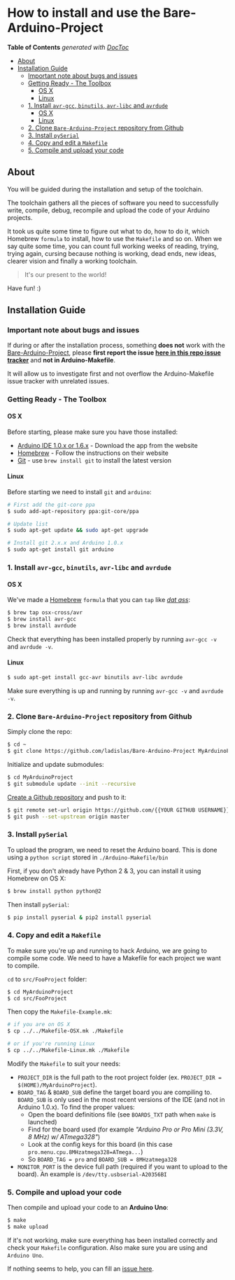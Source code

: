 
# How to install and use the Bare-Arduino-Project

<!-- START doctoc generated TOC please keep comment here to allow auto update -->
<!-- DON'T EDIT THIS SECTION, INSTEAD RE-RUN doctoc TO UPDATE -->
**Table of Contents**  *generated with [DocToc](http://doctoc.herokuapp.com/)*

- [About](#about)
- [Installation Guide](#installation-guide)
  - [Important note about bugs and issues](#important-note-about-bugs-and-issues)
  - [Getting Ready - The Toolbox](#getting-ready---the-toolbox)
    - [OS X](#os-x)
    - [Linux](#linux)
  - [1. Install `avr-gcc`, `binutils`, `avr-libc` and `avrdude`](#1-install-avr-gcc-binutils-avr-libc-and-avrdude)
    - [OS X](#os-x-1)
    - [Linux](#linux-1)
  - [2. Clone `Bare-Arduino-Project` repository from Github](#2-clone-bare-arduino-project-repository-from-github)
  - [3. Install `pySerial`](#3-install-pyserial)
  - [4. Copy and edit a `Makefile`](#4-copy-and-edit-a-makefile)
  - [5. Compile and upload your code](#5-compile-and-upload-your-code)

<!-- END doctoc generated TOC please keep comment here to allow auto update -->

## About

You will be guided during the installation and setup of the toolchain.

The toolchain gathers all the pieces of software you need to successfully write, compile, debug, recompile and upload the code of your Arduino projects.

It took us quite some time to figure out what to do, how to do it, which Homebrew `formula` to install, how to use the `Makefile` and so on. When we say quite some time, you can count full working weeks of reading, trying, trying again, cursing because nothing is working, dead ends, new ideas, clearer vision and finally a working toolchain.

> It's our present to the world!

Have fun! :)

## Installation Guide

### Important note about bugs and issues

If during or after the installation process, something **does not** work with the [Bare-Arduino-Project](https://github.com/ladislas/bare-arduino-project), please **first report the issue [here in this repo issue tracker](https://github.com/ladislas/bare-arduino-project/issues)** and **not in Arduino-Makefile**.

It will allow us to investigate first and not overflow the Arduino-Makefile issue tracker with unrelated issues.

### Getting Ready - The Toolbox

#### OS X

Before starting, please make sure you have those installed:

*	[Arduino IDE 1.0.x or 1.6.x](http://arduino.cc/en/main/software#toc2) - Download the app from the website
*	[Homebrew](http://mxcl.github.io/homebrew/) - Follow the instructions on their website
*	[Git](http://git-scm.com/) - use `brew install git` to install the latest version

#### Linux

Before starting we need to install `git` and `arduino`:

```Bash
# First add the git-core ppa
$ sudo add-apt-repository ppa:git-core/ppa

# Update list
$ sudo apt-get update && sudo apt-get upgrade

# Install git 2.x.x and Arduino 1.0.x
$ sudo apt-get install git arduino
```

### 1. Install `avr-gcc`, `binutils`, `avr-libc` and `avrdude`

#### OS X

We've made a [Homebrew](http://brew.sh/) `formula` that you can `tap` like [*dat ass*](https://www.youtube.com/watch?v=18gp_NBg43c):

```Bash
$ brew tap osx-cross/avr
$ brew install avr-gcc
$ brew install avrdude
```

Check that everything has been installed properly by running `avr-gcc -v` and `avrdude -v`.

#### Linux

```Bash
$ sudo apt-get install gcc-avr binutils avr-libc avrdude
```

Make sure everything is up and running by running `avr-gcc -v` and `avrdude -v`.

### 2. Clone `Bare-Arduino-Project` repository from Github

Simply clone the repo:

```Bash
$ cd ~
$ git clone https://github.com/ladislas/Bare-Arduino-Project MyArduinoProject
```

Initialize and update submodules:

```Bash
$ cd MyArduinoProject
$ git submodule update --init --recursive
```

[Create a Github repository](https://github.com/new) and push to it:

```Bash
$ git remote set-url origin https://github.com/{{YOUR GITHUB USERNAME}}/MyArduinoProject
$ git push --set-upstream origin master
```

### 3. Install `pySerial`

To upload the program, we need to reset the Arduino board. This is done using a `python script` stored in `./Arduino-Makefile/bin`

First, if you don't already have Python 2 & 3, you can install it using Homebrew on OS X:

```Bash
$ brew install python python@2
```

Then install `pySerial`:

```Bash
$ pip install pyserial & pip2 install pyserial
```

### 4. Copy and edit a `Makefile`

To make sure you're up and running to hack Arduino, we are going to compile some code. We need to have a Makefile for each project we want to compile.

`cd` to `src/FooProject` folder:

```Bash
$ cd MyArduinoProject
$ cd src/FooProject
```

Then copy the `Makefile-Example.mk`:

```Bash
# if you are on OS X
$ cp ../../Makefile-OSX.mk ./Makefile

# or if you're running Linux
$ cp ../../Makefile-Linux.mk ./Makefile
```

Modify the `Makefile` to suit your needs:

* `PROJECT_DIR` is the full path to the root project folder (ex. `PROJECT_DIR = $(HOME)/MyArduinoProject`).
* `BOARD_TAG` & `BOARD_SUB` define the target board you are compiling to. `BOARD_SUB` is only used in the most recent versions of the IDE (and not in Arduino 1.0.x). To find the proper values:
  * Open the board definitions file (see `BOARDS_TXT` path when `make` is launched)
  * Find for the board used (for example *"Arduino Pro or Pro Mini (3.3V, 8 MHz) w/ ATmega328"*)
  * Look at the config keys for this board (in this case `pro.menu.cpu.8MHzatmega328=ATmega...`)
  * So `BOARD_TAG = pro` and `BOARD_SUB = 8MHzatmega328`
* `MONITOR_PORT` is the device full path (required if you want to upload to the board). An example is `/dev/tty.usbserial-A20356BI`

### 5. Compile and upload your code

Then compile and upload your code to an **Arduino Uno**:

```Bash
$ make
$ make upload
```

If it's not working, make sure everything has been installed correctly and check your `Makefile` configuration. Also make sure you are using and `Arduino Uno`.

If nothing seems to help, you can fill an [issue here](https://github.com/ladislas/Bare-Arduino-Project/issues).

